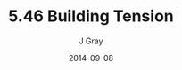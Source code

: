---
title: '5.46 Building Tension'
alt: 'Mysteries of the Arcana'
date: '2014-09-08'
author: 'J Gray'
artist: 'Keira'
chapter: '5 Inn Trouble'
filler: false
---